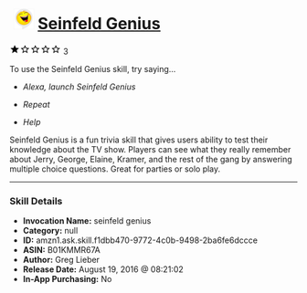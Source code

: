 # &nbsp;<img src="skill_icon" alt="Seinfeld Genius icon" width="36"> [Seinfeld Genius](http://alexa.amazon.com/#skills/amzn1.ask.skill.f1dbb470-9772-4c0b-9498-2ba6fe6dccce)
![1 stars](../../images/ic_star_black_18dp_1x.png)![1 stars](../../images/ic_star_border_black_18dp_1x.png)![1 stars](../../images/ic_star_border_black_18dp_1x.png)![1 stars](../../images/ic_star_border_black_18dp_1x.png)![1 stars](../../images/ic_star_border_black_18dp_1x.png) 3

To use the Seinfeld Genius skill, try saying...

* *Alexa, launch Seinfeld Genius*

* *Repeat*

* *Help*

Seinfeld Genius is a fun trivia skill that gives users ability to test their knowledge about the TV show. Players can see what they really remember about Jerry, George, Elaine, Kramer, and the rest of the gang by answering multiple choice questions. Great for parties or solo play.

***

### Skill Details

* **Invocation Name:** seinfeld genius
* **Category:** null
* **ID:** amzn1.ask.skill.f1dbb470-9772-4c0b-9498-2ba6fe6dccce
* **ASIN:** B01KMMR67A
* **Author:** Greg Lieber
* **Release Date:** August 19, 2016 @ 08:21:02
* **In-App Purchasing:** No
